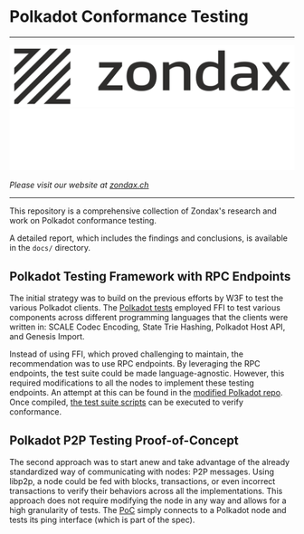 # Polkadot Conformance Testing

---

![zondax_light](docs/zondax_light.png#gh-light-mode-only)
![zondax_dark](docs/zondax_dark.png#gh-dark-mode-only)

_Please visit our website at [zondax.ch](https://www.zondax.ch)_

---

This repository is a comprehensive collection of Zondax's research and work on Polkadot conformance testing.

A detailed report, which includes the findings and conclusions, is available in the `docs/` directory.

## Polkadot Testing Framework with RPC Endpoints

The initial strategy was to build on the previous efforts by W3F to test the various Polkadot clients. The [Polkadot tests](https://github.com/w3f/polkadot-tests) employed FFI to test various components across different programming languages that the clients were written in: SCALE Codec Encoding, State Trie Hashing, Polkadot Host API, and Genesis Import.

Instead of using FFI, which proved challenging to maintain, the recommendation was to use RPC endpoints. By leveraging the RPC endpoints, the test suite could be made language-agnostic. However, this required modifications to all the nodes to implement these testing endpoints. An attempt at this can be found in the [modified Polkadot repo](https://github.com/Zondax/polkadot-sdk). Once compiled, [the test suite scripts](https://github.com/Zondax/Polkadot-conformance-tests) can be executed to verify conformance.

## Polkadot P2P Testing Proof-of-Concept

The second approach was to start anew and take advantage of the already standardized way of communicating with nodes: P2P messages. Using libp2p, a node could be fed with blocks, transactions, or even incorrect transactions to verify their behaviors across all the implementations. This approach does not require modifying the node in any way and allows for a high granularity of tests. The [PoC](https://github.com/Zondax/polkadot-testing-p2p) simply connects to a Polkadot node and tests its ping interface (which is part of the spec).
